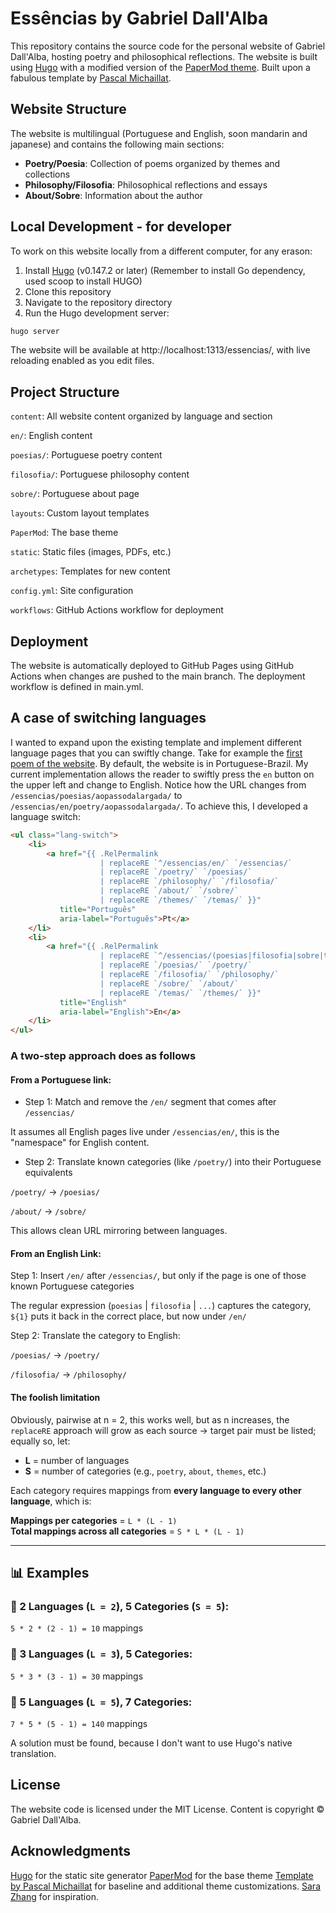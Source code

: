 # Essências by Gabriel Dall'Alba

This repository contains the source code for the personal website of Gabriel Dall'Alba, hosting poetry and philosophical reflections. The website is built using [Hugo](https://gohugo.io/) with a modified version of the [PaperMod theme](https://github.com/adityatelange/hugo-PaperMod). Built upon a fabulous template by [Pascal Michaillat](https://pascalmichaillat.org/b/).

## Website Structure

The website is multilingual (Portuguese and English, soon mandarin and japanese) and contains the following main sections:

- **Poetry/Poesia**: Collection of poems organized by themes and collections
- **Philosophy/Filosofia**: Philosophical reflections and essays
- **About/Sobre**: Information about the author

## Local Development - for developer

To work on this website locally from a different computer, for any erason:

1. Install [Hugo](https://gohugo.io/installation/) (v0.147.2 or later) (Remember to install Go dependency, used scoop to install HUGO)
2. Clone this repository
3. Navigate to the repository directory
4. Run the Hugo development server:

```bash
hugo server
```

The website will be available at http://localhost:1313/essencias/, with live reloading enabled as you edit files.

## Project Structure

`content`: All website content organized by language and section

`en/`: English content

`poesias/`: Portuguese poetry content

`filosofia/`: Portuguese philosophy content

`sobre/`: Portuguese about page

`layouts`: Custom layout templates

`PaperMod`: The base theme

`static`: Static files (images, PDFs, etc.)

`archetypes`: Templates for new content

`config.yml`: Site configuration

`workflows`: GitHub Actions workflow for deployment

## Deployment

The website is automatically deployed to GitHub Pages using GitHub Actions when changes are pushed to the main branch. The deployment workflow is defined in main.yml.

## A case of switching languages

I wanted to expand upon the existing template and implement different language pages that you can swiftly change. Take for example the [first poem of the website](https://gdalba.github.io/essencias/poesias/aopassodalargada/). By default, the website is in Portuguese-Brazil. My current implementation allows the reader to swiftly press the `en` button on the upper left and change to English. Notice how the URL changes from `/essencias/poesias/aopassodalargada/` to `/essencias/en/poetry/aopassodalargada/`. To achieve this, I developed a language switch:

```html
<ul class="lang-switch">
    <li>
        <a href="{{ .RelPermalink 
                    | replaceRE `^/essencias/en/` `/essencias/` 
                    | replaceRE `/poetry/` `/poesias/` 
                    | replaceRE `/philosophy/` `/filosofia/` 
                    | replaceRE `/about/` `/sobre/` 
                    | replaceRE `/themes/` `/temas/` }}" 
           title="Português" 
           aria-label="Português">Pt</a>
    </li>
    <li>
        <a href="{{ .RelPermalink 
                    | replaceRE `^/essencias/(poesias|filosofia|sobre|temas)` `/essencias/en/${1}` 
                    | replaceRE `/poesias/` `/poetry/` 
                    | replaceRE `/filosofia/` `/philosophy/` 
                    | replaceRE `/sobre/` `/about/` 
                    | replaceRE `/temas/` `/themes/` }}" 
           title="English" 
           aria-label="English">En</a>
    </li>
</ul>

```

### A two-step approach does as follows 

#### From a Portuguese link:

- Step 1: Match and remove the `/en/` segment that comes after `/essencias/`

It assumes all English pages live under `/essencias/en/`, this is the "namespace" for English content.

- Step 2: Translate known categories (like `/poetry/`) into their Portuguese equivalents

`/poetry/` → `/poesias/`

`/about/` → `/sobre/`

This allows clean URL mirroring between languages.

#### From an English Link:

Step 1: Insert `/en/` after `/essencias/`, but only if the page is one of those known Portuguese categories

The regular expression (`poesias` | `filosofia` | `...`) captures the category, `${1}` puts it back in the correct place, but now under `/en/`

Step 2: Translate the category to English:

`/poesias/` → `/poetry/`

`/filosofia/` → `/philosophy/`

#### The foolish limitation

Obviously, pairwise at n = 2, this works well, but as n increases, the `replaceRE` approach will grow as each source → target pair must be listed; equally so, let:

- **L** = number of languages  
- **S** = number of categories (e.g., `poetry`, `about`, `themes`, etc.)

Each category requires mappings from **every language to every other language**, which is:

**Mappings per categories** = `L * (L - 1)`  
**Total mappings across all categories** = `S * L * (L - 1)`

---

## 📊 Examples

### 🔹 2 Languages (`L = 2`), 5 Categories (`S = 5`):

`5 * 2 * (2 - 1) = 10` mappings

### 🔹 3 Languages (`L = 3`), 5 Categories:

`5 * 3 * (3 - 1) = 30` mappings

### 🔹 5 Languages (`L = 5`), 7 Categories:

`7 * 5 * (5 - 1) = 140` mappings

A solution must be found, because I don't want to use Hugo's native translation.

## License

The website code is licensed under the MIT License. Content is copyright © Gabriel Dall'Alba.

## Acknowledgments

[Hugo](https://gohugo.io/) for the static site generator
[PaperMod](https://github.com/adityatelange/hugo-PaperMod) for the base theme
[Template by Pascal Michaillat](https://pascalmichaillat.org/b/) for baseline and additional theme customizations.
[Sara Zhang](https://saraz9.github.io/) for inspiration.
